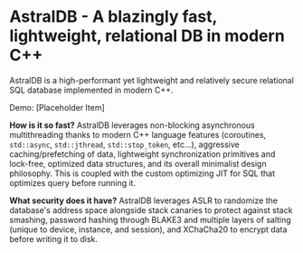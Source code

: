 # AstralDB - A blazingly fast, lightweight, relational DB in modern C++

AstralDB is a high-performant yet lightweight and relatively secure relational SQL database implemented in modern C++.

Demo:
[Placeholder Item]

**How is it so fast?** AstralDB leverages non-blocking asynchronous multithreading thanks to modern C++ language features (coroutines, `std::async`, `std::jthread`, `std::stop_token`, etc...), aggressive caching/prefetching of data, lightweight synchronization primitives and lock-free, optimized data structures, and its overall minimalist design philosophy. This is coupled with the custom optimizing JIT for SQL that optimizes query before running it.

**What security does it have?** AstralDB leverages ASLR to randomize the database's address space alongside stack canaries to protect against stack smashing, password hashing through BLAKE3 and multiple layers of salting (unique to device, instance, and session), and XChaCha20 to encrypt data before writing it to disk.